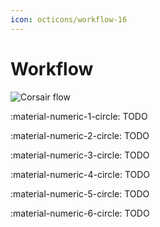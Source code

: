 ```yaml
---
icon: octicons/workflow-16
---
```


# Workflow

<img src="../../assets/images/flow.drawio.svg" alt="Corsair flow" class="invert-on-slate">

:material-numeric-1-circle: TODO


:material-numeric-2-circle: TODO


:material-numeric-3-circle: TODO


:material-numeric-4-circle: TODO


:material-numeric-5-circle: TODO


:material-numeric-6-circle: TODO
